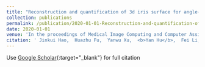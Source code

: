 ```yaml
---
title: "Reconstruction and quantification of 3d iris surface for angle-closure glaucoma detection in anterior segment oct"
collection: publications
permalink: /publication/2020-01-01-Reconstruction-and-quantification-of-3d-iris-surface-for-angle-closure-glaucoma-detection-in-anterior-segment-oct
date: 2020-01-01
venue: 'In the proceedings of Medical Image Computing and Computer Assisted Intervention--MICCAI 2020: 23rd International Conference, Lima, Peru, October 4--8, 2020, Proceedings, Part V 23'
citation: ' Jinkui Hao,  Huazhu Fu,  Yanwu Xu,  <b>Yan Hu</b>,  Fei Li,  Xiulan Zhang,  Jiang Liu,  Yitian Zhao, &quot;Reconstruction and quantification of 3d iris surface for angle-closure glaucoma detection in anterior segment oct.&quot; In the proceedings of Medical Image Computing and Computer Assisted Intervention--MICCAI 2020: 23rd International Conference, Lima, Peru, October 4--8, 2020, Proceedings, Part V 23, 2020.'
---
```

Use [Google Scholar](https://scholar.google.com/scholar?q=Reconstruction+and+quantification+of+3d+iris+surface+for+angle+closure+glaucoma+detection+in+anterior+segment+oct){:target="_blank"} for full citation